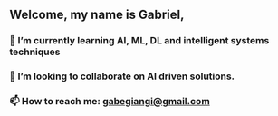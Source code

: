 ## Welcome, my name is Gabriel,
### 🔭 I’m currently learning AI, ML, DL and intelligent systems techniques
### 👯 I’m looking to collaborate on AI driven solutions.
### 📫 How to reach me: gabegiangi@gmail.com

<!--
**gdgiangi/gdgiangi** is a ✨ _special_ ✨ repository because its `README.md` (this file) appears on your GitHub profile.

Here are some ideas to get you started:

- 🔭 I’m currently working on ...
- 🌱 I’m currently learning ...
- 👯 I’m looking to collaborate on ...
- 🤔 I’m looking for help with ...
- 💬 Ask me about ...
- 📫 How to reach me: ...
- 😄 Pronouns: ...
- ⚡ Fun fact: ...
-->
